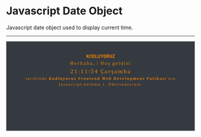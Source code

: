 # Javascript Date Object
Javascript date object used to display current time.

---
![Index Page](/JAVASCRIPT/hw1-displayClock/javascriptclock/index.png "Index Page")